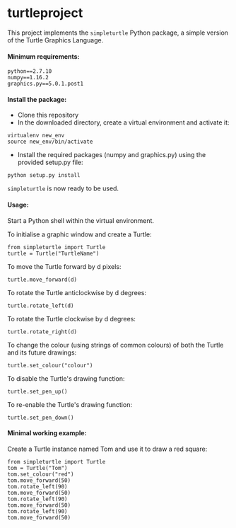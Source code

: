 # turtleproject

This project implements the `simpleturtle` Python package, a simple version of the Turtle Graphics Language.

#### Minimum requirements:
```
python==2.7.10
numpy==1.16.2
graphics.py==5.0.1.post1 
```

#### Install the package:

- Clone this repository
- In the downloaded directory, create a virtual environment and activate it:
```
virtualenv new_env
source new_env/bin/activate
```
- Install the required packages (numpy and graphics.py) using the provided setup.py file:
```
python setup.py install
```

`simpleturtle` is now ready to be used.

#### Usage:

Start a Python shell within the virtual environment. 

To initialise a graphic window and create a Turtle:
```
from simpleturtle import Turtle
turtle = Turtle("TurtleName")
```

To move the Turtle forward by d pixels:
```
turtle.move_forward(d)
```

To rotate the Turtle anticlockwise by d degrees:
```
turtle.rotate_left(d)
```

To rotate the Turtle clockwise by d degrees:
```
turtle.rotate_right(d)
```

To change the colour (using strings of common colours) of both the Turtle and its future drawings:
```
turtle.set_colour("colour")
```

To disable the Turtle's drawing function:
```
turtle.set_pen_up()
```

To re-enable the Turtle's drawing function:
```
turtle.set_pen_down()
```

#### Minimal working example: 

Create a Turtle instance named Tom and use it to draw a red square:
```
from simpleturtle import Turtle
tom = Turtle("Tom")
tom.set_colour("red")
tom.move_forward(50)
tom.rotate_left(90)
tom.move_forward(50)
tom.rotate_left(90)
tom.move_forward(50)
tom.rotate_left(90)
tom.move_forward(50)
```
